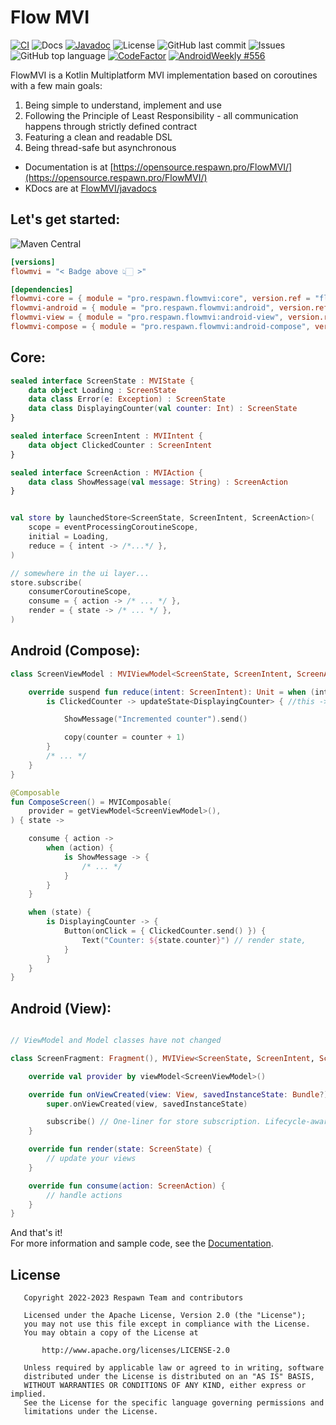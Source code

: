 # Flow MVI
[![CI](https://github.com/respawn-app/FlowMVI/actions/workflows/ci.yml/badge.svg)](https://github.com/respawn-app/FlowMVI/actions/workflows/ci.yml)
![Docs](https://img.shields.io/website?down_color=red&down_message=Offline&label=Docs&up_color=green&up_message=Online&url=https%3A%2F%2Fopensource.respawn.pro%2FFlowMVI%2F%23%2F)
[![Javadoc](https://javadoc.io/badge2/pro.respawn.flowmvi/core/javadoc.svg)](https://javadoc.io/doc/pro.respawn.flowmvi/core)
![License](https://img.shields.io/github/license/respawn-app/flowMVI)
![GitHub last commit](https://img.shields.io/github/last-commit/respawn-app/FlowMVI)
![Issues](https://img.shields.io/github/issues/respawn-app/FlowMVI)
![GitHub top language](https://img.shields.io/github/languages/top/respawn-app/flowMVI)
[![CodeFactor](https://www.codefactor.io/repository/github/respawn-app/flowMVI/badge)](https://www.codefactor.io/repository/github/respawn-app/flowMVI)
[![AndroidWeekly #556](https://androidweekly.net/issues/issue-556/badge)](https://androidweekly.net/issues/issue-556/)

FlowMVI is a Kotlin Multiplatform MVI implementation based on coroutines with a few main goals:

1. Being simple to understand, implement and use
2. Following the Principle of Least Responsibility - all communication happens through strictly defined contract
3. Featuring a clean and readable DSL
4. Being thread-safe but asynchronous

* Documentation is at [https://opensource.respawn.pro/FlowMVI/](https://opensource.respawn.pro/FlowMVI/)  
* KDocs are at [FlowMVI/javadocs](https://opensource.respawn.pro/FlowMVI/javadocs/)

## Let's get started:

![Maven Central](https://img.shields.io/maven-central/v/pro.respawn.flowmvi/core?label=Maven%20Central)

```toml
[versions]
flowmvi = "< Badge above 👆🏻 >"

[dependencies]
flowmvi-core = { module = "pro.respawn.flowmvi:core", version.ref = "flowmvi" } # multiplatform
flowmvi-android = { module = "pro.respawn.flowmvi:android", version.ref = "flowmvi" } # common android
flowmvi-view = { module = "pro.respawn.flowmvi:android-view", version.ref = "flowmvi" } # view-based android
flowmvi-compose = { module = "pro.respawn.flowmvi:android-compose", version.ref = "flowmvi" }  # compose
```

## Core:

```kotlin
sealed interface ScreenState : MVIState {
    data object Loading : ScreenState
    data class Error(e: Exception) : ScreenState
    data class DisplayingCounter(val counter: Int) : ScreenState
}

sealed interface ScreenIntent : MVIIntent {
    data object ClickedCounter : ScreenIntent
}

sealed interface ScreenAction : MVIAction {
    data class ShowMessage(val message: String) : ScreenAction
}


val store by launchedStore<ScreenState, ScreenIntent, ScreenAction>(
    scope = eventProcessingCoroutineScope,
    initial = Loading,
    reduce = { intent -> /*...*/ },
)

// somewhere in the ui layer...
store.subscribe(
    consumerCoroutineScope,
    consume = { action -> /* ... */ },
    render = { state -> /* ... */ },
)
```

## Android (Compose):

```kotlin
class ScreenViewModel : MVIViewModel<ScreenState, ScreenIntent, ScreenAction>(initialState = Loading) {

    override suspend fun reduce(intent: ScreenIntent): Unit = when (intent) {
        is ClickedCounter -> updateState<DisplayingCounter> { //this -> DisplayingCounter

            ShowMessage("Incremented counter").send()

            copy(counter = counter + 1)
        }
        /* ... */
    }
}

@Composable
fun ComposeScreen() = MVIComposable(
    provider = getViewModel<ScreenViewModel>(),
) { state ->

    consume { action ->
        when (action) {
            is ShowMessage -> {
                /* ... */
            }
        }
    }

    when (state) {
        is DisplayingCounter -> {
            Button(onClick = { ClickedCounter.send() }) {
                Text("Counter: ${state.counter}") // render state,
            }
        }
    }
}
```
## Android (View):

```kotlin

// ViewModel and Model classes have not changed

class ScreenFragment: Fragment(), MVIView<ScreenState, ScreenIntent, ScreenAction> {

    override val provider by viewModel<ScreenViewModel>()

    override fun onViewCreated(view: View, savedInstanceState: Bundle?) {
        super.onViewCreated(view, savedInstanceState)

        subscribe() // One-liner for store subscription. Lifecycle-aware and efficient.
    }

    override fun render(state: ScreenState) {
        // update your views
    }

    override fun consume(action: ScreenAction) {
        // handle actions
    }
}
```

And that's it!   
For more information and sample code, see the [Documentation](https://opensource.respawn.pro/FlowMVI).

## License

```
   Copyright 2022-2023 Respawn Team and contributors

   Licensed under the Apache License, Version 2.0 (the "License");
   you may not use this file except in compliance with the License.
   You may obtain a copy of the License at

       http://www.apache.org/licenses/LICENSE-2.0

   Unless required by applicable law or agreed to in writing, software
   distributed under the License is distributed on an "AS IS" BASIS,
   WITHOUT WARRANTIES OR CONDITIONS OF ANY KIND, either express or implied.
   See the License for the specific language governing permissions and
   limitations under the License.

```

